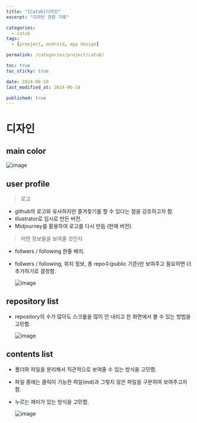 ```yaml
---
title: "[Catub]디자인"
excerpt: "디자인 관련 기록"

categories:
  - catub
tags:
  - [proeject, android, app design]

permalink: /categories/project/catub/

toc: true
toc_sticky: true

date: 2024-06-18
last_modified_at: 2024-06-18

published: true
---
```



# 디자인
## main color

![image](https://github.com/itbebop/flutter_git_blog/assets/86880025/57b80c32-ec01-4291-95f3-4d1705c473f9)

## user profile
>로고
- github의 로고와 유사하지만 즐겨찾기를 할 수 있다는 점을 강조하고자 함.
- illustrator로 임시로 만든 버전.
- Midjourney를 활용하여 로고를 다시 만듬 (현재 버전).

>어떤 정보들을 보여줄 것인지
- follwers / following 한줄 배치.
- follwers / following, 위치 정보, 총 repo수(public 기준)만 보여주고 필요하면 더 추가하기로 결정함.

  ![image](https://github.com/itbebop/flutter_git_blog/assets/86880025/dc924597-e99b-4c07-8363-0cb72d1cdaac)

## repository list
- repository의 수가 많아도 스크롤을 많이 안 내리고 한 화면에서 볼 수 있는 방법을 고민함.

  ![image](https://github.com/itbebop/flutter_git_blog/assets/86880025/7a491f0f-f58e-499d-bf1c-08937397a56e)

## contents list
- 폴더와 파일을 분리해서 직관적으로 보여줄 수 있는 방식을 고민함.
- 파일 중에는 클릭이 가능한 파일(md)과 그렇지 않은 파일을 구분하여 보여주고자 함.
- 누르는 재미가 있는 방식을 고민함.

  ![image](https://github.com/itbebop/flutter_git_blog/assets/86880025/a416f57e-8469-48fc-89d3-260e76b435a6)

